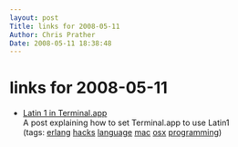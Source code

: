 ```yaml
---
layout: post
Title: links for 2008-05-11  
Author: Chris Prather
Date: 2008-05-11 18:38:48
---
```


# links for 2008-05-11
<ul class="delicious">
	<li>
		<div class="delicious-link"><a href="http://www.dicianno.org/blog/2007/08/04/terminalapp-v-erlang-and-latin-1-characters/">Latin 1 in Terminal.app</a></div>
		<div class="delicious-extended">A post explaining how to set Terminal.app to use Latin1</div>
		<div class="delicious-tags">(tags: <a href="http://del.icio.us/perigrin/erlang">erlang</a> <a href="http://del.icio.us/perigrin/hacks">hacks</a> <a href="http://del.icio.us/perigrin/language">language</a> <a href="http://del.icio.us/perigrin/mac">mac</a> <a href="http://del.icio.us/perigrin/osx">osx</a> <a href="http://del.icio.us/perigrin/programming">programming</a>)</div>
	</li>
</ul>

